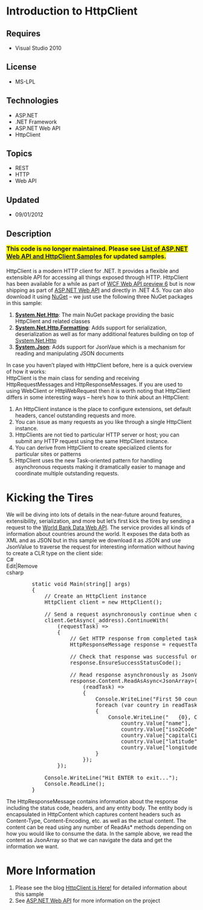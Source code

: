 # Introduction to HttpClient
## Requires
- Visual Studio 2010
## License
- MS-LPL
## Technologies
- ASP.NET
- .NET Framework
- ASP.NET Web API
- HttpClient
## Topics
- REST
- HTTP
- Web API
## Updated
- 09/01/2012
## Description

<div>
<div><span style="font-size:medium"><strong><span style="background-color:#ffff00">This code is no longer maintained. Please see
<a href="http://blogs.msdn.com/b/webdev/archive/2012/08/26/asp-net-web-api-and-httpclient-samples.aspx">
List of ASP.NET Web API and HttpClient Samples</a> for updated samples.</span></strong></span></div>
<div><span style="font-size:medium"><strong><span style="background-color:#ffff00"><br>
</span></strong></span></div>
</div>
<div></div>
<div>HttpClient is a modern HTTP client for .NET. It provides a flexible and extensible API for accessing all things exposed through HTTP. HttpClient has been available for a while as part of
<a href="http://nuget.org/packages/HttpClient">WCF Web API preview 6</a> but is now shipping as part of
<a href="http://www.asp.net/web-api">ASP.NET Web API</a> and directly in .NET 4.5. You can also download it using
<a href="http://nuget.org/">NuGet</a> &ndash; we just use the following three NuGet packages in this sample:</div>
<ol>
<li><strong><a class="libraryLink" href="http://msdn.microsoft.com/en-US/library/System.Net.Http.aspx" target="_blank" title="Auto generated link to System.Net.Http">System.Net.Http</a></strong>: The main NuGet package providing the basic HttpClient and related classes
</li><li><strong><a class="libraryLink" href="http://msdn.microsoft.com/en-US/library/System.Net.Http.Formatting.aspx" target="_blank" title="Auto generated link to System.Net.Http.Formatting">System.Net.Http.Formatting</a></strong>: Adds support for serialization, deserialization as well as for many additional features building on top of <a class="libraryLink" href="http://msdn.microsoft.com/en-US/library/System.Net.Http.aspx" target="_blank" title="Auto generated link to System.Net.Http">System.Net.Http</a>
</li><li><strong><a class="libraryLink" href="http://msdn.microsoft.com/en-US/library/System.Json.aspx" target="_blank" title="Auto generated link to System.Json">System.Json</a></strong>: Adds support for JsonVaue which is a mechanism for reading and manipulating JSON documents
</li></ol>
<div>In case you haven&rsquo;t played with HttpClient before, here is a quick overview of how it works:</div>
<div>HttpClient is the main class for sending and receiving HttpRequestMessages and HttpResponseMessages. If you are used to using WebClient or HttpWebRequest then it is worth noting that HttpClient differs in some interesting ways &ndash; here&rsquo;s how
 to think about an HttpClient:</div>
<ol>
<li>An HttpClient instance is the place to configure extensions, set default headers, cancel outstanding requests and more.
</li><li>You can issue as many requests as you like through a single HttpClient instance.
</li><li>HttpClients are not tied to particular HTTP server or host; you can submit any HTTP request using the same HttpClient instance.
</li><li>You can derive from HttpClient to create specialized clients for particular sites or patterns
</li><li>HttpClient uses the new Task-oriented pattern for handling asynchronous requests making it dramatically easier to manage and coordinate multiple outstanding requests.
</li></ol>
<h1>Kicking the Tires</h1>
<div>We will be diving into lots of details in the near-future around features, extensibility, serialization, and more but let&rsquo;s first kick the tires by sending a request to the
<a href="http://data.worldbank.org/">World Bank Data Web API</a>. The service provides all kinds of information about countries around the world. It exposes the data both as XML and as JSON but in this sample we download it as JSON and use JsonValue to traverse
 the request for interesting information without having to create a CLR type on the client side:</div>
<div>
<div class="scriptcode">
<div class="pluginEditHolder" pluginCommand="mceScriptCode">
<div class="title"><span>C#</span></div>
<div class="pluginLinkHolder"><span class="pluginEditHolderLink">Edit</span>|<span class="pluginRemoveHolderLink">Remove</span></div>
<span class="hidden">csharp</span>

<div class="preview">
<pre class="csharp">&nbsp;&nbsp;&nbsp;&nbsp;&nbsp;&nbsp;&nbsp;&nbsp;<span class="cs__keyword">static</span>&nbsp;<span class="cs__keyword">void</span>&nbsp;Main(<span class="cs__keyword">string</span>[]&nbsp;args)&nbsp;
&nbsp;&nbsp;&nbsp;&nbsp;&nbsp;&nbsp;&nbsp;&nbsp;{&nbsp;
&nbsp;&nbsp;&nbsp;&nbsp;&nbsp;&nbsp;&nbsp;&nbsp;&nbsp;&nbsp;&nbsp;&nbsp;<span class="cs__com">//&nbsp;Create&nbsp;an&nbsp;HttpClient&nbsp;instance</span>&nbsp;
&nbsp;&nbsp;&nbsp;&nbsp;&nbsp;&nbsp;&nbsp;&nbsp;&nbsp;&nbsp;&nbsp;&nbsp;HttpClient&nbsp;client&nbsp;=&nbsp;<span class="cs__keyword">new</span>&nbsp;HttpClient();&nbsp;
&nbsp;
&nbsp;&nbsp;&nbsp;&nbsp;&nbsp;&nbsp;&nbsp;&nbsp;&nbsp;&nbsp;&nbsp;&nbsp;<span class="cs__com">//&nbsp;Send&nbsp;a&nbsp;request&nbsp;asynchronously&nbsp;continue&nbsp;when&nbsp;complete</span>&nbsp;
&nbsp;&nbsp;&nbsp;&nbsp;&nbsp;&nbsp;&nbsp;&nbsp;&nbsp;&nbsp;&nbsp;&nbsp;client.GetAsync(_address).ContinueWith(&nbsp;
&nbsp;&nbsp;&nbsp;&nbsp;&nbsp;&nbsp;&nbsp;&nbsp;&nbsp;&nbsp;&nbsp;&nbsp;&nbsp;&nbsp;&nbsp;&nbsp;(requestTask)&nbsp;=&gt;&nbsp;
&nbsp;&nbsp;&nbsp;&nbsp;&nbsp;&nbsp;&nbsp;&nbsp;&nbsp;&nbsp;&nbsp;&nbsp;&nbsp;&nbsp;&nbsp;&nbsp;{&nbsp;
&nbsp;&nbsp;&nbsp;&nbsp;&nbsp;&nbsp;&nbsp;&nbsp;&nbsp;&nbsp;&nbsp;&nbsp;&nbsp;&nbsp;&nbsp;&nbsp;&nbsp;&nbsp;&nbsp;&nbsp;<span class="cs__com">//&nbsp;Get&nbsp;HTTP&nbsp;response&nbsp;from&nbsp;completed&nbsp;task.</span>&nbsp;
&nbsp;&nbsp;&nbsp;&nbsp;&nbsp;&nbsp;&nbsp;&nbsp;&nbsp;&nbsp;&nbsp;&nbsp;&nbsp;&nbsp;&nbsp;&nbsp;&nbsp;&nbsp;&nbsp;&nbsp;HttpResponseMessage&nbsp;response&nbsp;=&nbsp;requestTask.Result;&nbsp;
&nbsp;
&nbsp;&nbsp;&nbsp;&nbsp;&nbsp;&nbsp;&nbsp;&nbsp;&nbsp;&nbsp;&nbsp;&nbsp;&nbsp;&nbsp;&nbsp;&nbsp;&nbsp;&nbsp;&nbsp;&nbsp;<span class="cs__com">//&nbsp;Check&nbsp;that&nbsp;response&nbsp;was&nbsp;successful&nbsp;or&nbsp;throw&nbsp;exception</span>&nbsp;
&nbsp;&nbsp;&nbsp;&nbsp;&nbsp;&nbsp;&nbsp;&nbsp;&nbsp;&nbsp;&nbsp;&nbsp;&nbsp;&nbsp;&nbsp;&nbsp;&nbsp;&nbsp;&nbsp;&nbsp;response.EnsureSuccessStatusCode();&nbsp;
&nbsp;
&nbsp;&nbsp;&nbsp;&nbsp;&nbsp;&nbsp;&nbsp;&nbsp;&nbsp;&nbsp;&nbsp;&nbsp;&nbsp;&nbsp;&nbsp;&nbsp;&nbsp;&nbsp;&nbsp;&nbsp;<span class="cs__com">//&nbsp;Read&nbsp;response&nbsp;asynchronously&nbsp;as&nbsp;JsonValue&nbsp;and&nbsp;write&nbsp;out&nbsp;top&nbsp;facts&nbsp;for&nbsp;each&nbsp;country</span>&nbsp;
&nbsp;&nbsp;&nbsp;&nbsp;&nbsp;&nbsp;&nbsp;&nbsp;&nbsp;&nbsp;&nbsp;&nbsp;&nbsp;&nbsp;&nbsp;&nbsp;&nbsp;&nbsp;&nbsp;&nbsp;response.Content.ReadAsAsync&lt;JsonArray&gt;().ContinueWith(&nbsp;
&nbsp;&nbsp;&nbsp;&nbsp;&nbsp;&nbsp;&nbsp;&nbsp;&nbsp;&nbsp;&nbsp;&nbsp;&nbsp;&nbsp;&nbsp;&nbsp;&nbsp;&nbsp;&nbsp;&nbsp;&nbsp;&nbsp;&nbsp;&nbsp;(readTask)&nbsp;=&gt;&nbsp;
&nbsp;&nbsp;&nbsp;&nbsp;&nbsp;&nbsp;&nbsp;&nbsp;&nbsp;&nbsp;&nbsp;&nbsp;&nbsp;&nbsp;&nbsp;&nbsp;&nbsp;&nbsp;&nbsp;&nbsp;&nbsp;&nbsp;&nbsp;&nbsp;{&nbsp;
&nbsp;&nbsp;&nbsp;&nbsp;&nbsp;&nbsp;&nbsp;&nbsp;&nbsp;&nbsp;&nbsp;&nbsp;&nbsp;&nbsp;&nbsp;&nbsp;&nbsp;&nbsp;&nbsp;&nbsp;&nbsp;&nbsp;&nbsp;&nbsp;&nbsp;&nbsp;&nbsp;&nbsp;Console.WriteLine(<span class="cs__string">&quot;First&nbsp;50&nbsp;countries&nbsp;listed&nbsp;by&nbsp;The&nbsp;World&nbsp;Bank...&quot;</span>);&nbsp;
&nbsp;&nbsp;&nbsp;&nbsp;&nbsp;&nbsp;&nbsp;&nbsp;&nbsp;&nbsp;&nbsp;&nbsp;&nbsp;&nbsp;&nbsp;&nbsp;&nbsp;&nbsp;&nbsp;&nbsp;&nbsp;&nbsp;&nbsp;&nbsp;&nbsp;&nbsp;&nbsp;&nbsp;<span class="cs__keyword">foreach</span>&nbsp;(var&nbsp;country&nbsp;<span class="cs__keyword">in</span>&nbsp;readTask.Result[<span class="cs__number">1</span>])&nbsp;
&nbsp;&nbsp;&nbsp;&nbsp;&nbsp;&nbsp;&nbsp;&nbsp;&nbsp;&nbsp;&nbsp;&nbsp;&nbsp;&nbsp;&nbsp;&nbsp;&nbsp;&nbsp;&nbsp;&nbsp;&nbsp;&nbsp;&nbsp;&nbsp;&nbsp;&nbsp;&nbsp;&nbsp;{&nbsp;
&nbsp;&nbsp;&nbsp;&nbsp;&nbsp;&nbsp;&nbsp;&nbsp;&nbsp;&nbsp;&nbsp;&nbsp;&nbsp;&nbsp;&nbsp;&nbsp;&nbsp;&nbsp;&nbsp;&nbsp;&nbsp;&nbsp;&nbsp;&nbsp;&nbsp;&nbsp;&nbsp;&nbsp;&nbsp;&nbsp;&nbsp;&nbsp;Console.WriteLine(<span class="cs__string">&quot;&nbsp;&nbsp;&nbsp;{0},&nbsp;Country&nbsp;Code:&nbsp;{1},&nbsp;Capital:&nbsp;{2},&nbsp;Latitude:&nbsp;{3},&nbsp;Longitude:&nbsp;{4}&quot;</span>,&nbsp;
&nbsp;&nbsp;&nbsp;&nbsp;&nbsp;&nbsp;&nbsp;&nbsp;&nbsp;&nbsp;&nbsp;&nbsp;&nbsp;&nbsp;&nbsp;&nbsp;&nbsp;&nbsp;&nbsp;&nbsp;&nbsp;&nbsp;&nbsp;&nbsp;&nbsp;&nbsp;&nbsp;&nbsp;&nbsp;&nbsp;&nbsp;&nbsp;&nbsp;&nbsp;&nbsp;&nbsp;country.Value[<span class="cs__string">&quot;name&quot;</span>],&nbsp;
&nbsp;&nbsp;&nbsp;&nbsp;&nbsp;&nbsp;&nbsp;&nbsp;&nbsp;&nbsp;&nbsp;&nbsp;&nbsp;&nbsp;&nbsp;&nbsp;&nbsp;&nbsp;&nbsp;&nbsp;&nbsp;&nbsp;&nbsp;&nbsp;&nbsp;&nbsp;&nbsp;&nbsp;&nbsp;&nbsp;&nbsp;&nbsp;&nbsp;&nbsp;&nbsp;&nbsp;country.Value[<span class="cs__string">&quot;iso2Code&quot;</span>],&nbsp;
&nbsp;&nbsp;&nbsp;&nbsp;&nbsp;&nbsp;&nbsp;&nbsp;&nbsp;&nbsp;&nbsp;&nbsp;&nbsp;&nbsp;&nbsp;&nbsp;&nbsp;&nbsp;&nbsp;&nbsp;&nbsp;&nbsp;&nbsp;&nbsp;&nbsp;&nbsp;&nbsp;&nbsp;&nbsp;&nbsp;&nbsp;&nbsp;&nbsp;&nbsp;&nbsp;&nbsp;country.Value[<span class="cs__string">&quot;capitalCity&quot;</span>],&nbsp;
&nbsp;&nbsp;&nbsp;&nbsp;&nbsp;&nbsp;&nbsp;&nbsp;&nbsp;&nbsp;&nbsp;&nbsp;&nbsp;&nbsp;&nbsp;&nbsp;&nbsp;&nbsp;&nbsp;&nbsp;&nbsp;&nbsp;&nbsp;&nbsp;&nbsp;&nbsp;&nbsp;&nbsp;&nbsp;&nbsp;&nbsp;&nbsp;&nbsp;&nbsp;&nbsp;&nbsp;country.Value[<span class="cs__string">&quot;latitude&quot;</span>],&nbsp;
&nbsp;&nbsp;&nbsp;&nbsp;&nbsp;&nbsp;&nbsp;&nbsp;&nbsp;&nbsp;&nbsp;&nbsp;&nbsp;&nbsp;&nbsp;&nbsp;&nbsp;&nbsp;&nbsp;&nbsp;&nbsp;&nbsp;&nbsp;&nbsp;&nbsp;&nbsp;&nbsp;&nbsp;&nbsp;&nbsp;&nbsp;&nbsp;&nbsp;&nbsp;&nbsp;&nbsp;country.Value[<span class="cs__string">&quot;longitude&quot;</span>]);&nbsp;
&nbsp;&nbsp;&nbsp;&nbsp;&nbsp;&nbsp;&nbsp;&nbsp;&nbsp;&nbsp;&nbsp;&nbsp;&nbsp;&nbsp;&nbsp;&nbsp;&nbsp;&nbsp;&nbsp;&nbsp;&nbsp;&nbsp;&nbsp;&nbsp;&nbsp;&nbsp;&nbsp;&nbsp;}&nbsp;
&nbsp;&nbsp;&nbsp;&nbsp;&nbsp;&nbsp;&nbsp;&nbsp;&nbsp;&nbsp;&nbsp;&nbsp;&nbsp;&nbsp;&nbsp;&nbsp;&nbsp;&nbsp;&nbsp;&nbsp;&nbsp;&nbsp;&nbsp;&nbsp;});&nbsp;
&nbsp;&nbsp;&nbsp;&nbsp;&nbsp;&nbsp;&nbsp;&nbsp;&nbsp;&nbsp;&nbsp;&nbsp;&nbsp;&nbsp;&nbsp;&nbsp;});&nbsp;
&nbsp;
&nbsp;&nbsp;&nbsp;&nbsp;&nbsp;&nbsp;&nbsp;&nbsp;&nbsp;&nbsp;&nbsp;&nbsp;Console.WriteLine(<span class="cs__string">&quot;Hit&nbsp;ENTER&nbsp;to&nbsp;exit...&quot;</span>);&nbsp;
&nbsp;&nbsp;&nbsp;&nbsp;&nbsp;&nbsp;&nbsp;&nbsp;&nbsp;&nbsp;&nbsp;&nbsp;Console.ReadLine();&nbsp;
&nbsp;&nbsp;&nbsp;&nbsp;&nbsp;&nbsp;&nbsp;&nbsp;}</pre>
</div>
</div>
</div>
<div class="endscriptcode">The HttpResponseMessage contains information about the response including the status code, headers, and any entity body. The entity body is encapsulated in HttpContent which captures content headers such as Content-Type, Content-Encoding,
 etc. as well as the actual content. The content can be read using any number of ReadAs* methods depending on how you would like to consume the data. In the sample above, we read the content as JsonArray so that we can navigate the data and get the information
 we want.</div>
<div class="endscriptcode"></div>
</div>
<h1>More Information</h1>
<ol>
<li>Please see the blog <a href="http://blogs.msdn.com/b/henrikn/archive/2012/02/11/httpclient-is-here.aspx">
HttpClient is Here!</a> for detailed information about this sample </li><li>See <a href="http://www.asp.net/web-api">ASP.NET Web API</a> for more information on the project
</li></ol>
